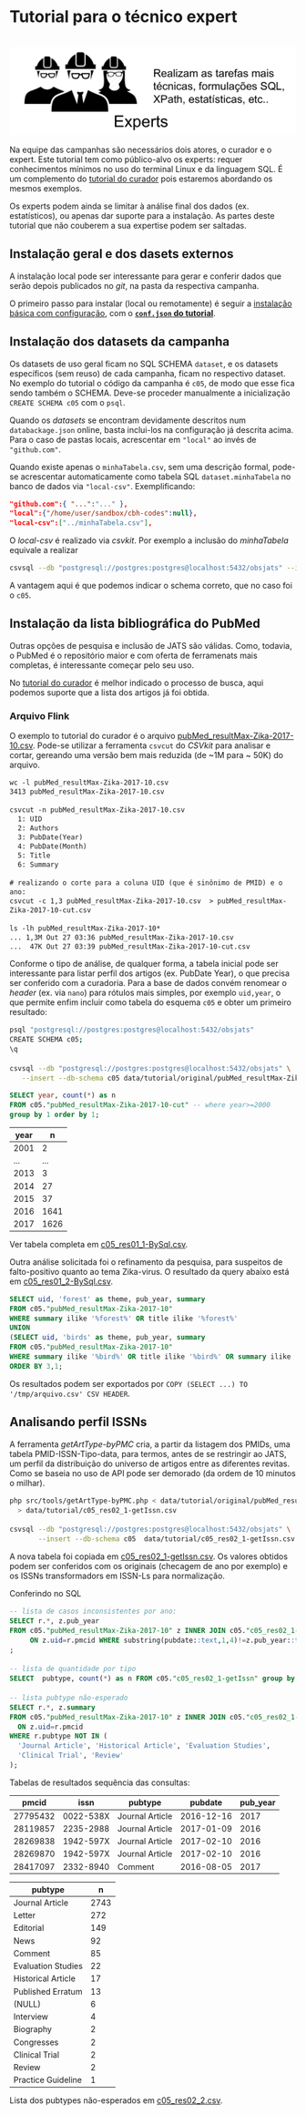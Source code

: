 # Tutorial para o técnico expert

&nbsp; ![](assets/experts.png)

Na equipe das campanhas são necessários dois atores, o curador e o expert. Este tutorial tem como público-alvo os experts: requer conhecimentos mínimos no uso do terminal Linux e da linguagem SQL. É um complemento do [tutorial do curador](tutorial-curador.md) pois estaremos abordando os mesmos exemplos.

Os experts podem ainda se limitar à análise final dos dados (ex. estatísticos), ou apenas dar suporte para a instalação. As partes deste tutorial que não couberem a sua expertise podem ser saltadas.

## Instalação geral e dos dasets externos

A instalação local pode ser interessante para gerar e conferir dados que serão depois publicados no *git*, na pasta da respectiva campanha.

O primeiro passo para instalar (local ou remotamente) é seguir a [instalação básica com configuração](https://github.com/datasets-br/sql-unifier#configurating), com o  **[`conf.json` do tutorial](../data/tutorial/conf.json)**.

## Instalação dos datasets da campanha

Os datasets de uso geral ficam no SQL SCHEMA `dataset`, e os datasets específicos (sem reuso) de cada campanha, ficam no respectivo dataset. No exemplo do tutorial o código da campanha é `c05`, de modo que esse fica sendo também o SCHEMA. Deve-se proceder manualmente a inicialização `CREATE SCHEMA c05` com o `psql`.

Quando os _datasets_ se encontram devidamente descritos num `databackage.json` online, basta inclui-los na configuração já descrita acima. Para o caso de pastas locais, acrescentar em `"local"` ao invés de `"github.com"`.

Quando existe apenas o `minhaTabela.csv`, sem uma descrição formal, pode-se acrescentar automaticamente como tabela SQL `dataset.minhaTabela` no banco de dados via `"local-csv"`. Exemplificando:

```json
"github.com":{ "...":"..." },
"local":{"/home/user/sandbox/cbh-codes":null},
"local-csv":["../minhaTabela.csv"],
```

O *local-csv* é realizado via *csvkit*. Por exemplo a inclusão do *minhaTabela* equivale a realizar

```sh
csvsql --db "postgresql://postgres:postgres@localhost:5432/obsjats" --insert --db-schema c05 minhatabela.csv
```
A vantagem aqui é que podemos indicar o schema correto, que no caso foi o `c05`.

## Instalação da lista bibliográfica do PubMed

Outras opções de pesquisa e inclusão de JATS são válidas. Como, todavia, o PubMed é o repositório maior e com oferta de ferramenats mais completas, é interessante começar pelo seu uso.

No [tutorial do curador](tutorial-curador.md) é melhor indicado o processo de busca, aqui podemos suporte que a lista dos artigos já foi obtida.

### Arquivo Flink
O exemplo to tutorial do curador é o arquivo [pubMed_resultMax-Zika-2017-10.csv](../data/tutorial/original/pubMed_resultMax-Zika-2017-10.csv).  Pode-se utilizar a ferramenta `csvcut` do *CSVkit* para analisar e cortar, gereando uma versão bem mais reduzida (de ~1M para ~ 50K) do arquivo.

```
wc -l pubMed_resultMax-Zika-2017-10.csv
3413 pubMed_resultMax-Zika-2017-10.csv

csvcut -n pubMed_resultMax-Zika-2017-10.csv
  1: UID
  2: Authors
  3: PubDate(Year)
  4: PubDate(Month)
  5: Title
  6: Summary

# realizando o corte para a coluna UID (que é sinônimo de PMID) e o ano:
csvcut -c 1,3 pubMed_resultMax-Zika-2017-10.csv  > pubMed_resultMax-Zika-2017-10-cut.csv

ls -lh pubMed_resultMax-Zika-2017-10*
... 1,3M Out 27 03:36 pubMed_resultMax-Zika-2017-10.csv
...  47K Out 27 03:39 pubMed_resultMax-Zika-2017-10-cut.csv
```

Conforme o tipo de análise, de qualquer forma, a tabela inicial pode ser interessante para listar perfil dos artigos (ex. PubDate Year), o que precisa ser conferido com a curadoria. Para a base de dados convém renomear o *header* (ex. via `nano`)  para rótulos mais simples, por exemplo `uid,year`, o que permite enfim incluir como tabela do esquema `c05` e obter um primeiro resultado:

```sh
psql "postgresql://postgres:postgres@localhost:5432/obsjats"
CREATE SCHEMA c05;
\q

csvsql --db "postgresql://postgres:postgres@localhost:5432/obsjats" \
   --insert --db-schema c05 data/tutorial/original/pubMed_resultMax-Zika-2017-10.csv
```

```sql
SELECT year, count(*) as n
FROM c05."pubMed_resultMax-Zika-2017-10-cut" -- where year>=2000
group by 1 order by 1;
```

year |  n   
-----|------
2001 |    2
...  |  ...
2013 |    3
2014 |   27
2015 |   37
2016 | 1641
2017 | 1626

Ver tabela completa em [c05_res01_1-BySql.csv](../data/tutorial/c05_res01_1-BySql.csv).

Outra análise solicitada foi o refinamento da pesquisa, para suspeitos de falto-positivo quanto ao tema Zika-virus. O resultado da query abaixo está em [c05_res01_2-BySql.csv](../data/tutorial/c05_res01_2-BySql.csv).

 ```sql
 SELECT uid, 'forest' as theme, pub_year, summary  
 FROM c05."pubMed_resultMax-Zika-2017-10"
 WHERE summary ilike '%forest%' OR title ilike '%forest%'
 UNION
 (SELECT uid, 'birds' as theme, pub_year, summary  
 FROM c05."pubMed_resultMax-Zika-2017-10"
 WHERE summary ilike '%bird%' OR title ilike '%bird%' OR summary ilike '%ornitholog%' OR title ilike '%ornitholog%')
 ORDER BY 3,1;
```
Os resultados podem ser exportados por `COPY (SELECT ...) TO '/tmp/arquivo.csv' CSV HEADER`.

## Analisando perfil ISSNs

A ferramenta *getArtType-byPMC*  cria, a partir da listagem dos PMIDs, uma tabela PMID-ISSN-Tipo-data, para termos, antes de se restringir ao JATS, um perfil da distribuição do universo de artigos entre as diferentes revitas. Como se baseia no uso de API pode ser demorado (da ordem de 10 minutos o milhar).

```sh
php src/tools/getArtType-byPMC.php < data/tutorial/original/pubMed_resultMax-Zika-2017-10.csv \
  > data/tutorial/c05_res02_1-getIssn.csv

csvsql --db "postgresql://postgres:postgres@localhost:5432/obsjats" \
       --insert --db-schema c05  data/tutorial/c05_res02_1-getIssn.csv  
```

A nova tabela foi copiada em [c05_res02_1-getIssn.csv](https://github.com/UnB-CIDACS/observatorio-jats/blob/master/data/tutorial/c05_res02_1-getIssn.csv). Os valores obtidos podem ser conferidos com os originais (checagem de ano por exemplo) e os ISSNs transformadors em ISSN-Ls para normalização.

Conferindo no SQL

```sql
-- lista de casos inconsistentes por ano:
SELECT r.*, z.pub_year
FROM c05."pubMed_resultMax-Zika-2017-10" z INNER JOIN c05."c05_res02_1-getIssn" r
     ON z.uid=r.pmcid WHERE substring(pubdate::text,1,4)!=z.pub_year::text
;

-- lista de quantidade por tipo
SELECT  pubtype, count(*) as n FROM c05."c05_res02_1-getIssn" group by 1 order by 2 desc;

-- lista pubtype não-esperado
SELECT r.*, z.summary
FROM c05."pubMed_resultMax-Zika-2017-10" z INNER JOIN c05."c05_res02_1-getIssn" r
  ON z.uid=r.pmcid
WHERE r.pubtype NOT IN (
  'Journal Article', 'Historical Article', 'Evaluation Studies',
  'Clinical Trial', 'Review'
);
```
Tabelas de resultados  sequência das consultas:

pmcid   |   issn    |     pubtype     |  pubdate   | pub_year
----------|-----------|-----------------|------------|----------
27795432 | 0022-538X | Journal Article | 2016-12-16 |     2017
28119857 | 2235-2988 | Journal Article | 2017-01-09 |     2016
28269838 | 1942-597X | Journal Article | 2017-02-10 |     2016
28269870 | 1942-597X | Journal Article | 2017-02-10 |     2016
28417097 | 2332-8940 | Comment         | 2016-08-05 |     2017

pubtype       |  n   
--------------------|------
Journal Article    | 2743
Letter             |  272
Editorial          |  149
News               |   92
Comment            |   85
Evaluation Studies |   22
Historical Article |   17
Published Erratum  |   13
(NULL)|    6
Interview          |    4
Biography          |    2
Congresses         |    2
Clinical Trial     |    2
Review             |    2
Practice Guideline |    1

Lista dos pubtypes não-esperados em [c05_res02_2.csv](https://github.com/UnB-CIDACS/observatorio-jats/blob/master/data/tutorial/c05_res02_2.csv).
